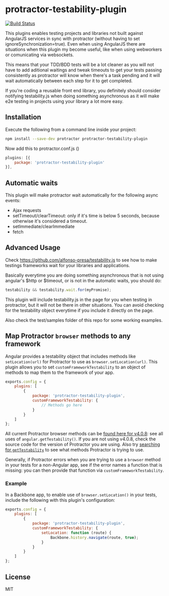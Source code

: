 # protractor-testability-plugin
[![Build Status](https://travis-ci.org/alfonso-presa/protractor-testability-plugin.svg?branch=master)](https://travis-ci.org/alfonso-presa/protractor-testability-plugin)

This plugins enables testing projects and libraries not built against AngularJS services in sync with protractor (without having to set ignoreSynchronization=true). Even when using AngularJS there are situations when this plugin my become useful, like when using webworkers or comunicating via websockets.

This means that your TDD/BDD tests will be a lot cleaner as you will not have to add aditional waitings and tweak timeouts to get your tests passing consistently as protractor will know when there's a task pending and it will wait automatically between each step for it to get completed.

If you're coding a reusable front end library, you definitely should consider notifying testability.js when doing something asynchronous as it will make e2e testing in projects using your library a lot more easy.

## Installation

Execute the following from a command line inside your project:

```bash
npm install --save-dev protractor protractor-testability-plugin
```

Now add this to protractor.conf.js ()

```js
plugins: [{
	package: 'protractor-testability-plugin'
}],
```

## Automatic waits

This plugin will make protractor wait automatically for the following async events:

* Ajax requests
* setTimeout/clearTimeout: only if it's time is below 5 seconds, because otherwise it's considered a timeout.
* setImmediate/clearImmediate
* fetch

## Advanced Usage

Check https://github.com/alfonso-presa/testability.js to see how to make testings frameworks wait for your libraries and applications.

Basically everytime you are doing something asynchronous that is not using angular's $http or $timeout, or is not in the automatic waits, you should do:

```js
testability && testability.wait.for(myPromise);
```
This plugin will include testability.js in the page for you when testing in protractor, but it will not be there in other situations. You can avoid checking for the testability object everytime if you include it directly on the page.

Also check the test/samples folder of this repo for some working examples.

## Map Protractor `browser` methods to any framework

Angular provides a testability object that includes methods like `setLocation(url)`  for Protractor to use as `browser.setLocation(url)`. This plugin allows you to set `customFrameworkTestability` to an object of methods to map them to the framework of your app.
```js
exports.config = {
    plugins: [
        {
            package: 'protractor-testability-plugin',
            customFrameworkTestability: {
                // Methods go here
            }
        }
    ]
};
```

All current Protractor browser methods can be [found here for v4.0.8](https://github.com/angular/protractor/blob/4.0.8/lib/clientsidescripts.js): see all uses of `angular.getTestability()`. If you are not using v4.0.8, check the source code for the version of Protractor you are using. Also try [searching for `getTestability`](https://github.com/angular/protractor/search?utf8=%E2%9C%93&q=getTestability) to see what methods Protractor is trying to use.

Generally, if Protractor errors when you are trying to use a `browser` method in your tests for a non-Angular app, see if the error names a function that is missing: you can then provide that function via `customFrameworkTestability`.

### Example

In a Backbone app, to enable use of `browser.setLocation()` in your tests, include the following with this plugin's configuration:
```js
exports.config = {
    plugins: [
        {
            package: 'protractor-testability-plugin',
            customFrameworkTestability: {
                setLocation: function (route) {
                    Backbone.history.navigate(route, true);
                }
            }
        }
    ]
};
```

## License

MIT
